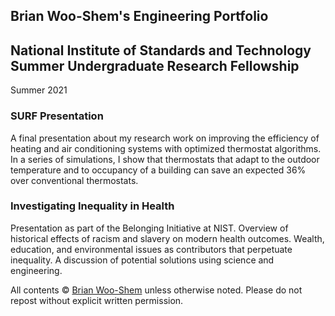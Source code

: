 Brian Woo-Shem's Engineering Portfolio
----------------------------------

## National Institute of Standards and Technology Summer Undergraduate Research Fellowship
Summer 2021

### SURF Presentation
A final presentation about my research work on improving the efficiency of heating and air conditioning systems with optimized thermostat algorithms. In a series of simulations, I show that thermostats that adapt to the outdoor temperature and to occupancy of a building can save an expected 36% over conventional thermostats.

### Investigating Inequality in Health
Presentation as part of the Belonging Initiative at NIST. Overview of historical effects of racism and slavery on modern health outcomes. Wealth, education, and environmental issues as contributors that perpetuate inequality. A discussion of potential solutions using science and engineering.


All contents © [Brian Woo-Shem](https://www.brianwooshem.com) unless otherwise noted. Please do not repost without explicit written permission.

